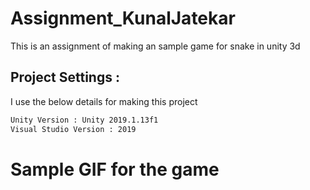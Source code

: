 # Assignment_KunalJatekar
This is an assignment of making an sample game for snake in unity 3d

## Project Settings :

I use the below details for making this project

```bash
Unity Version : Unity 2019.1.13f1
Visual Studio Version : 2019
```

# Sample GIF for the game
